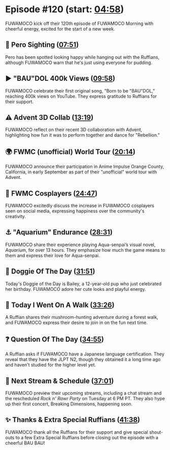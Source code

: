 # Episode #120 (start: [04:58](https://youtu.be/jIQnQA7ICrk?t=04m58s))

FUWAMOCO kick off their 120th episode of FUWAMOCO Morning with cheerful energy, excited for the start of a new week.

## 👀 Pero Sighting ([07:51](https://youtu.be/jIQnQA7ICrk?t=07m51s))

Pero has been spotted looking happy while hanging out with the Ruffians, although FUWAMOCO warn that he's just using everyone for pudding.

## ▶️ "BAU"DOL 400k Views ([09:58](https://youtu.be/jIQnQA7ICrk?t=09m58s))

FUWAMOCO celebrate their first original song, "Born to be "BAU"DOL," reaching 400k views on YouTube. They express gratitude to Ruffians for their support.

## ⚠️ Advent 3D Collab ([13:19](https://youtu.be/jIQnQA7ICrk?t=13m19s))

FUWAMOCO reflect on their recent 3D collaboration with Advent, highlighting how fun it was to perform together and dance for "Rebellion."

## 🌍 FWMC (unofficial) World Tour ([20:14](https://youtu.be/jIQnQA7ICrk?t=20m14s))

FUWAMOCO announce their participation in Anime Impulse Orange County, California, in early September as part of their "unofficial" world tour with Advent.

## 👘 FWMC Cosplayers ([24:47](https://youtu.be/jIQnQA7ICrk?t=24m47s))

FUWAMOCO excitedly discuss the increase in FUWAMOCO cosplayers seen on social media, expressing happiness over the community's creativity.

## ⚓ "Aquarium" Endurance ([28:31](https://youtu.be/jIQnQA7ICrk?t=28m31s))

FUWAMOCO share their experience playing Aqua-senpai’s visual novel, *Aquarium*, for over 13 hours. They emphasize how much the game means to them and express their love for Aqua-senpai.

## 🐶 Doggie Of The Day ([31:51](https://youtu.be/jIQnQA7ICrk?t=31m51s))

Today's Doggie of the Day is Bailey, a 12-year-old pup who just celebrated her birthday. FUWAMOCO adore her cute looks and playful energy.

## 🚶 Today I Went On A Walk ([33:26](https://youtu.be/jIQnQA7ICrk?t=33m26s))

A Ruffian shares their mushroom-hunting adventure during a forest walk, and FUWAMOCO express their desire to join in on the fun next time.

## ❓ Question Of The Day ([34:55](https://youtu.be/jIQnQA7ICrk?t=34m55s))

A Ruffian asks if FUWAMOCO have a Japanese language certification. They reveal that they have the JLPT N2, though they obtained it a long time ago and haven’t studied for the higher level yet.

## 📅 Next Stream & Schedule ([37:01](https://youtu.be/jIQnQA7ICrk?t=37m01s))

FUWAMOCO preview their upcoming streams, including a chat stream and the rescheduled *Rock n' Rawr Party* on Tuesday at 6 PM PT. They also hype up their first concert, Breaking Dimensions, happening soon.

## ✨ Thanks & Extra Special Ruffians ([41:38](https://youtu.be/jIQnQA7ICrk?t=41m38s))

FUWAMOCO thank all the Ruffians for their support and give special shout-outs to a few Extra Special Ruffians before closing out the episode with a cheerful BAU BAU!
